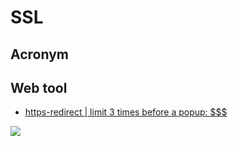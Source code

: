 # SSL

## Acronym

## Web tool
* [https-redirect | limit 3 times before a popup: $$$](https://www.seoptimer.com/https-redirect)

[<img src="https://i.imgur.com/3DrpRAg.png">](https://i.imgur.com/3DrpRAg.png)
